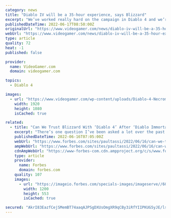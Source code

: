 ```yaml
---
category: news
title: "Diablo IV will be a 35-hour experience, says Blizzard"
excerpt: "We’ve worked really hard on the campaign in Diablo 4 and we’re really proud of how it’s developing.” Shely says that, by the time players finish the campaign, they will be around level forty-five. Of ..."
publishedDateTime: 2022-06-17T08:50:00Z
originalUrl: "https://www.videogamer.com/news/diablo-iv-will-be-a-35-hour-experience-says-blizzard/"
webUrl: "https://www.videogamer.com/news/diablo-iv-will-be-a-35-hour-experience-says-blizzard/"
type: article
quality: 72
heat: -1
published: false

provider:
  name: VideoGamer.com
  domain: videogamer.com

topics:
  - Diablo 4

images:
  - url: "https://www.videogamer.com/wp-content/uploads/Diablo-4-Necromancer.jpg"
    width: 1920
    height: 1080
    isCached: true

related:
  - title: "Can We Trust Blizzard With ‘Diablo 4’ After ‘Diablo Immortal’?"
    excerpt: "There’s one question I’ve been asked a lot over the past week, and one I’ve asked myself: Given the current state of Blizzard, can we trust that Diablo 4 will actually deliver, given recent events?"
    publishedDateTime: 2022-06-16T07:05:00Z
    webUrl: "https://www.forbes.com/sites/paultassi/2022/06/16/can-we-trust-blizzard-with-diablo-4-after-diablo-immortal/"
    ampWebUrl: "https://www.forbes.com/sites/paultassi/2022/06/16/can-we-trust-blizzard-with-diablo-4-after-diablo-immortal/amp/"
    cdnAmpWebUrl: "https://www-forbes-com.cdn.ampproject.org/c/s/www.forbes.com/sites/paultassi/2022/06/16/can-we-trust-blizzard-with-diablo-4-after-diablo-immortal/amp/"
    type: article
    provider:
      name: Forbes
      domain: forbes.com
    quality: 107
    images:
      - url: "https://imageio.forbes.com/specials-images/imageserve//60ddba7d243d9e40469458fe/0x0.jpg?format=jpg&width=1200"
        width: 1200
        height: 553
        isCached: true

secured: "AkrI83EazfCejSMemBT74aaqAJPSgDXUsOmgXR9qCBy3iRfYIIPKUG5yJE/lsRh0dqB/578FicVVT2GPI+pK3nmBOSp/q/I31l2hFgGEs8ClM3dy1964NwqRYEoJlyzpoieFdFwdBzj5bwSSrKfL8CsskIcYldIoiDJVpIqcIxjdp0UwTrrXkKrTRCEXKBrWK/HqNcoNnxZ35rRCTfOKcRHJdCK3ZKBtw44fYVbBVSQmXdw4Vp/3U/jLynkkbROYVRkaJjo2tvm+9FsdjZ+V5kQQRKtEva5FuqpnNLfq6gC7JM3/8hGVVPL4iwS+zaBX5TigSNiTNRFl1pBgqxUz4oa4iagZ5Dw/mRbYO9D64/s=;siK6uMr5qjjRAjToS+iDqw=="
---
```



